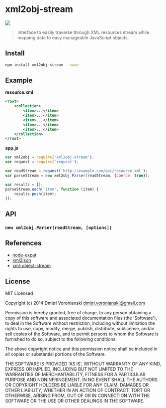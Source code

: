 # xml2obj-stream

![](http://img.shields.io/badge/Status-In%20Progress-green.svg?style=flat)

> Interface to easily traverse through XML resources stream while mapping data to easy manageable JavaScript objects.

## Install

```bash
npm install xml2obj-stream --save
```

## Example

**resource.xml**

```xml
<root>
    <collection>
        <item>...</item>
        <item>...</item>
        <item>...</item>
        <item>...</item>
        <item>...</item>
    </collection>
</root>
```

**app.js**

```javascript
var xml2obj = require('xml2obj-stream');
var request = require('request');

var readStream = request('http://example.com/api/resource.xml');
var parseStream = new xml2obj.Parser(readStream, {coerce: true});

var results = [];
parseStream.each('item', function (item) {
    results.push(item);
});
```

## API

### `new xml2obj.Parser(readStream, [options])`

## References

- [node-expat](http://node-xmpp.github.io/doc/nodeexpat.html)
- [xml2json](https://github.com/buglabs/node-xml2json)
- [xml-object-stream](https://github.com/idottv/xml-object-stream)

## License

MIT Licensed

Copyright (c) 2014 Dmitri Voronianski [dmitri.voronianski@gmail.com](mailto:dmitri.voronianski@gmail.com)

Permission is hereby granted, free of charge, to any person obtaining a copy of this software and associated documentation files (the 'Software'), to deal in the Software without restriction, including without limitation the rights to use, copy, modify, merge, publish, distribute, sublicense, and/or sell copies of the Software, and to permit persons to whom the Software is furnished to do so, subject to the following conditions:

The above copyright notice and this permission notice shall be included in all copies or substantial portions of the Software.

THE SOFTWARE IS PROVIDED 'AS IS', WITHOUT WARRANTY OF ANY KIND, EXPRESS OR IMPLIED, INCLUDING BUT NOT LIMITED TO THE WARRANTIES OF MERCHANTABILITY, FITNESS FOR A PARTICULAR PURPOSE AND NONINFRINGEMENT. IN NO EVENT SHALL THE AUTHORS OR COPYRIGHT HOLDERS BE LIABLE FOR ANY CLAIM, DAMAGES OR OTHER LIABILITY, WHETHER IN AN ACTION OF CONTRACT, TORT OR OTHERWISE, ARISING FROM, OUT OF OR IN CONNECTION WITH THE SOFTWARE OR THE USE OR OTHER DEALINGS IN THE SOFTWARE.
